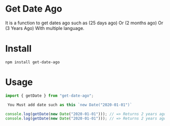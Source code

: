# <!-- Title --> Get Date Ago

It is a function to get dates ago such as (25 days ago) Or (2 months ago) Or (3 Years Ago) With multiple language.

# Install

`npm install get-date-ago`

# Usage

```js
import { getDate } from "get-date-ago";

 You Must add date such as this `new Date("2020-01-01")`

console.log(getDate(new Date("2020-01-01"))); // => Returns 2 years ago
console.log(getDate(new Date("2020-01-01"))); // => Returns 2 years ago

```
